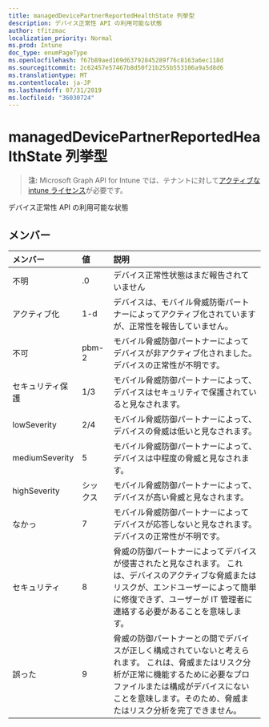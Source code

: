 ```yaml
---
title: managedDevicePartnerReportedHealthState 列挙型
description: デバイス正常性 API の利用可能な状態
author: tfitzmac
localization_priority: Normal
ms.prod: Intune
doc_type: enumPageType
ms.openlocfilehash: f67b89aed169d63792845289f76c8163a6ec118d
ms.sourcegitcommit: 2c62457e57467b8d50f21b255b553106a9a5d8d6
ms.translationtype: MT
ms.contentlocale: ja-JP
ms.lasthandoff: 07/31/2019
ms.locfileid: "36030724"
---
```

# <a name="manageddevicepartnerreportedhealthstate-enum-type"></a>managedDevicePartnerReportedHealthState 列挙型

> **注:** Microsoft Graph API for Intune では、テナントに対して[アクティブな intune ライセンス](https://go.microsoft.com/fwlink/?linkid=839381)が必要です。

デバイス正常性 API の利用可能な状態

## <a name="members"></a>メンバー
|メンバー|値|説明|
|:---|:---|:---|
|不明|.0|デバイス正常性状態はまだ報告されていません|
|アクティブ化|1-d|デバイスは、モバイル脅威防衛パートナーによってアクティブ化されていますが、正常性を報告していません。|
|不可|pbm-2|モバイル脅威防御パートナーによってデバイスが非アクティブ化されました。 デバイスの正常性が不明です。|
|セキュリティ保護|1/3|モバイル脅威防御パートナーによって、デバイスはセキュリティで保護されていると見なされます。|
|lowSeverity|2/4|モバイル脅威防御パートナーによって、デバイスの脅威は低いと見なされます。|
|mediumSeverity|5|モバイル脅威防御パートナーによって、デバイスは中程度の脅威と見なされます。|
|highSeverity|シックス|モバイル脅威防御パートナーによって、デバイスが高い脅威と見なされます。|
|なかっ|7|モバイル脅威防御パートナーによってデバイスが応答しないと見なされます。 デバイスの正常性が不明です。|
|セキュリティ|8 |脅威の防御パートナーによってデバイスが侵害されたと見なされます。 これは、デバイスのアクティブな脅威またはリスクが、エンドユーザーによって簡単に修復できず、ユーザーが IT 管理者に連絡する必要があることを意味します。|
|誤った|9 |脅威の防御パートナーとの間でデバイスが正しく構成されていないと考えられます。 これは、脅威またはリスク分析が正常に機能するために必要なプロファイルまたは構成がデバイスにないことを意味します。そのため、脅威またはリスク分析を完了できません。|



